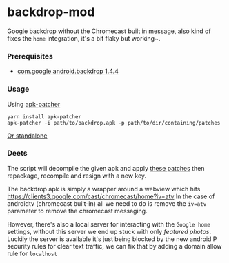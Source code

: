 # backdrop-mod
Google backdrop without the Chromecast built in message, also kind of fixes the `home` integration, it's a bit flaky but working~.

### Prerequisites 

- [com.google.android.backdrop 1.4.4](https://play.google.com/store/apps/details?id=com.google.android.backdrop&hl=en_GB) 

### Usage

Using [apk-patcher](https://github.com/ouchadam/apk-patcher)

```
yarn install apk-patcher
apk-patcher -i path/to/backdrop.apk -p path/to/dir/containing/patches
```

[Or standalone](https://github.com/ouchadam/backdrop-mod/tree/standalone)


### Deets

The script will decompile the given apk and apply [these patches](https://github.com/ouchadam/backdrop-mod/tree/master/patches) then repackage, recompile and resign with a new key.

The backdrop apk is simply a wrapper around a webview which hits https://clients3.google.com/cast/chromecast/home?iv=atv
In the case of androidtv (chromecast built-in) all we need to do is remove the `iv=atv` parameter to remove the chromecast messaging.

However, there's also a local server for interacting with the `Google home` settings, without this server we end up stuck with only _featured photos_. Luckily the server is available it's just being blocked by the new android P security rules for clear text traffic, we can fix that by adding a domain allow rule for `localhost`
